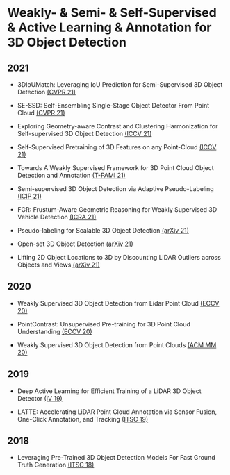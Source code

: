# Weakly- & Semi- & Self-Supervised & Active Learning & Annotation for 3D Object Detection

## 2021

- 3DIoUMatch: Leveraging IoU Prediction for Semi-Supervised 3D Object Detection [(CVPR 21)](https://openaccess.thecvf.com/content/CVPR2021/papers/Wang_3DIoUMatch_Leveraging_IoU_Prediction_for_Semi-Supervised_3D_Object_Detection_CVPR_2021_paper.pdf)

- SE-SSD: Self-Ensembling Single-Stage Object Detector From Point Cloud [(CVPR 21)](https://openaccess.thecvf.com/content/CVPR2021/papers/Zheng_SE-SSD_Self-Ensembling_Single-Stage_Object_Detector_From_Point_Cloud_CVPR_2021_paper.pdf)

- Exploring Geometry-aware Contrast and Clustering Harmonization for Self-supervised 3D Object Detection [(ICCV 21)](https://openaccess.thecvf.com/content/ICCV2021/papers/Liang_Exploring_Geometry-Aware_Contrast_and_Clustering_Harmonization_for_Self-Supervised_3D_Object_ICCV_2021_paper.pdf)

- Self-Supervised Pretraining of 3D Features on any Point-Cloud [(ICCV 21)](https://openaccess.thecvf.com/content/ICCV2021/papers/Zhang_Self-Supervised_Pretraining_of_3D_Features_on_Any_Point-Cloud_ICCV_2021_paper.pdf)

- Towards A Weakly Supervised Framework for 3D Point Cloud Object Detection and Annotation [(T-PAMI 21)](https://ieeexplore.ieee.org/stamp/stamp.jsp?arnumber=9369074)

- Semi-supervised 3D Object Detection via Adaptive Pseudo-Labeling [(ICIP 21)](https://ieeexplore.ieee.org/stamp/stamp.jsp?arnumber=9506421)

- FGR: Frustum-Aware Geometric Reasoning for Weakly Supervised 3D Vehicle Detection [(ICRA 21)](https://arxiv.org/pdf/2105.07647.pdf)

- Pseudo-labeling for Scalable 3D Object Detection [(arXiv 21)](https://arxiv.org/pdf/2103.02093.pdf)

- Open-set 3D Object Detection [(arXiv 21)](https://arxiv.org/pdf/2112.01135.pdf)

- Lifting 2D Object Locations to 3D by Discounting LiDAR Outliers across Objects and Views [(arXiv 21)](https://arxiv.org/pdf/2109.07945.pdf)

## 2020

- Weakly Supervised 3D Object Detection from Lidar Point Cloud [(ECCV 20)](https://www.ecva.net/papers/eccv_2020/papers_ECCV/papers/123580511.pdf)

- PointContrast: Unsupervised Pre-training for 3D Point Cloud Understanding [(ECCV 20)](https://arxiv.org/pdf/2007.10985.pdf)

- Weakly Supervised 3D Object Detection from Point Clouds [(ACM MM 20)](https://dl.acm.org/doi/pdf/10.1145/3394171.3413805)

## 2019

- Deep Active Learning for Efficient Training of a LiDAR 3D Object Detector [(IV 19)](https://ieeexplore.ieee.org/stamp/stamp.jsp?arnumber=8814236)

- LATTE: Accelerating LiDAR Point Cloud Annotation via Sensor Fusion, One-Click Annotation, and Tracking [(ITSC 19)](https://arxiv.org/pdf/1904.09085.pdf)

## 2018

- Leveraging Pre-Trained 3D Object Detection Models For Fast Ground Truth Generation [(ITSC 18)](https://arxiv.org/pdf/1807.06072.pdf)